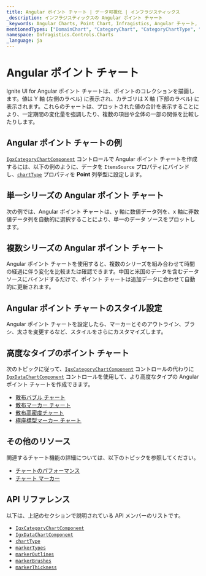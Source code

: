```yaml
---
title: Angular ポイント チャート | データ可視化 | インフラジスティックス
_description: インフラジスティックスの Angular ポイント チャート
_keywords: Angular Charts, Point Chart, Infragistics, Angular チャート, ポイント チャート, インフラジスティックス
mentionedTypes: ["DomainChart", "CategoryChart", "CategoryChartType", "Legend", 'Series']
namespace: Infragistics.Controls.Charts
_language: ja
---
```


# Angular ポイント チャート

Ignite UI for Angular ポイント チャートは、ポイントのコレクションを描画します。値は Y 軸 (左側のラベル) に表示され、カテゴリは X 軸 (下部のラベル) に表示されます。これらのチャートは、プロットされた値の合計を表示することにより、一定期間の変化量を強調したり、複数の項目や全体の一部の関係を比較したりします。

## Angular ポイント チャートの例

[`IgxCategoryChartComponent`]({environment:dvApiBaseUrl}/products/ignite-ui-angular/api/docs/typescript/latest/classes/igxcategorychartcomponent.html) コントロールで Angular  ポイント チャートを作成するには、以下の例のように、データを `ItemsSource` プロパティにバインドし、[`chartType`]({environment:dvApiBaseUrl}/products/ignite-ui-angular/api/docs/typescript/latest/classes/igxcategorychartcomponent.html#charttype) プロパティを **Point** 列挙型に設定します。

<code-view style="height: 600px" alt="Angular ポイント チャートの例"
           data-demos-base-url="{environment:dvDemosBaseUrl}"
                    iframe-src="{environment:dvDemosBaseUrl}/charts/category-chart/point-chart-multiple-sources"
                                                 github-src="charts/category-chart/point-chart-multiple-sources">
</code-view>


<div class="divider--half"></div>

## 単一シリーズの Angular ポイント チャート

次の例では、Angular ポイント チャートは、y 軸に数値データ列を、x 軸に非数値データ列を自動的に選択することにより、単一のデータ ソースをプロットします。

<code-view style="height: 600px" alt="単一シリーズの Angular ポイント チャート"
           data-demos-base-url="{environment:dvDemosBaseUrl}"
                    iframe-src="{environment:dvDemosBaseUrl}/charts/category-chart/point-chart-single-source"
                                                 github-src="charts/category-chart/point-chart-single-source">
</code-view>


<div class="divider--half"></div>

## 複数シリーズの Angular ポイント チャート

Angular ポイント チャートを使用すると、複数のシリーズを組み合わせて時間の経過に伴う変化を比較または確認できます。中国と米国のデータを含むデータ ソースにバインドするだけで、ポイント チャートは追加データに合わせて自動的に更新されます。

<code-view style="height: 600px" alt="複数シリーズの Angular ポイント チャート"
           data-demos-base-url="{environment:dvDemosBaseUrl}"
                    iframe-src="{environment:dvDemosBaseUrl}/charts/category-chart/point-chart-multiple-sources"
                                                 github-src="charts/category-chart/point-chart-multiple-sources">
</code-view>


<div class="divider--half"></div>

## Angular ポイント チャートのスタイル設定

Angular ポイント チャートを設定したら、マーカーとそのアウトライン、ブラシ、太さを変更するなど、スタイルをさらにカスタマイズします。

<code-view style="height: 600px" alt="Angular ポイント チャートのスタイル設定"
           no-theming
           data-demos-base-url="{environment:dvDemosBaseUrl}"
                    iframe-src="{environment:dvDemosBaseUrl}/charts/category-chart/point-chart-styling"
                                                 github-src="charts/category-chart/point-chart-styling">
</code-view>


<div class="divider--half"></div>

## 高度なタイプのポイント チャート

次のトピックに従って、[`IgxCategoryChartComponent`]({environment:dvApiBaseUrl}/products/ignite-ui-angular/api/docs/typescript/latest/classes/igxcategorychartcomponent.html) コントロールの代わりに [`IgxDataChartComponent`]({environment:dvApiBaseUrl}/products/ignite-ui-angular/api/docs/typescript/latest/classes/igxdatachartcomponent.html) コントロールを使用して、より高度なタイプの Angular ポイント チャートを作成できます。

*   [散布バブル チャート](bubble-chart.md)
*   [散布マーカー チャート](scatter-chart.md#angular-散布マーカー-チャート)
*   [散布高密度チャート](scatter-chart.md#angular-散布高密度チャート)
*   [極座標型マーカー チャート](polar-chart.md#angular-極座標型マーカー-チャート)

## その他のリソース

関連するチャート機能の詳細については、以下のトピックを参照してください。

*   [チャートのパフォーマンス](../features/chart-performance.md)
*   [チャート マーカー](../features/chart-markers.md)

## API リファレンス

以下は、上記のセクションで説明されている API メンバーのリストです。

*   [`IgxCategoryChartComponent`]({environment:dvApiBaseUrl}/products/ignite-ui-angular/api/docs/typescript/latest/classes/igxcategorychartcomponent.html)
*   [`IgxDataChartComponent`]({environment:dvApiBaseUrl}/products/ignite-ui-angular/api/docs/typescript/latest/classes/igxdatachartcomponent.html)
*   [`chartType`]({environment:dvApiBaseUrl}/products/ignite-ui-angular/api/docs/typescript/latest/classes/igxcategorychartcomponent.html#charttype)
*   [`markerTypes`]({environment:dvApiBaseUrl}/products/ignite-ui-angular/api/docs/typescript/latest/classes/igxdomainchartcomponent.html#markertypes)
*   [`markerOutlines`]({environment:dvApiBaseUrl}/products/ignite-ui-angular/api/docs/typescript/latest/classes/igxdomainchartcomponent.html#markeroutlines)
*   [`markerBrushes`]({environment:dvApiBaseUrl}/products/ignite-ui-angular/api/docs/typescript/latest/classes/igxdomainchartcomponent.html#markerbrushes)
*   [`markerThickness`]({environment:dvApiBaseUrl}/products/ignite-ui-angular/api/docs/typescript/latest/classes/igxdomainchartcomponent.html#markerthickness)
